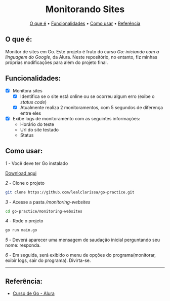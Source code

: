 <h1 align="center">Monitorando Sites</h1>

<p align="center">
  <a href="#o-que-é">O que é</a> •
  <a href="#funcionalidades">Funcionalidades</a> •
  <a href="#como-usar">Como usar</a> •
  <a href="#referência">Referência</a>
</p>  

## O que é:   

Monitor de sites em Go. Este projeto é fruto do curso *Go: iniciando com a linguagem do Google*, da Alura. Neste repositório, no entanto, fiz minhas próprias modificações para além do projeto final.   

## Funcionalidades:

- [x] Monitora sites   
    - [x] Identifica se o site está online ou se ocorreu algum erro (exibe o *status code*)
    - [x] Atualmente realiza 2 monitoramentos, com 5 segundos de diferença entre eles   
- [x] Exibe logs de monitoramento com as seguintes informações:
    - Horário do teste  
    - Url do site testado   
    - Status

## Como usar:  

*1* - Você deve ter Go instalado

[Download aqui](https://golang.org/dl/)

*2* - Clone o projeto 

```bash
git clone https://github.com/lealclarissa/go-practice.git
```

*3* - Acesse a pasta */monitoring-websites*  

```bash
cd go-practice/monitoring-websites 
```   

*4* - Rode o projeto 

```bash  
go run main.go    
```   

*5* - Deverá aparecer uma mensagem de saudação inicial perguntando seu nome: responda.  

*6* - Em seguida, será exibido o menu de opções do programa(monitorar, exibir logs, sair do programa). Divirta-se.

---

## Referência:

- [Curso de Go - Alura](https://www.alura.com.br/curso-online-golang)